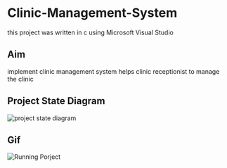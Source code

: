 # Clinic-Management-System
this project was written in c using Microsoft Visual Studio
## Aim
implement clinic management system helps clinic receptionist to manage the clinic
## Project State Diagram
![project state diagram](https://user-images.githubusercontent.com/104006521/189241159-7f5bb128-81ed-4ee5-b4eb-08dac0da9037.png)
## Gif
![Running Porject](https://user-images.githubusercontent.com/104006521/189238199-2cf14ed9-0dda-46f1-92f2-f4e8d44ca45e.gif)
